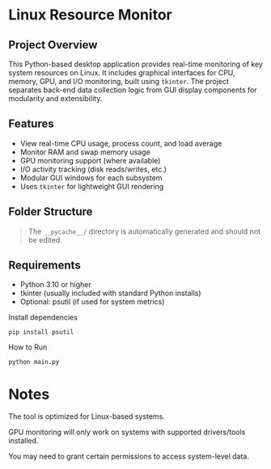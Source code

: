 # Linux Resource Monitor

## Project Overview

This Python-based desktop application provides real-time monitoring of key system resources on Linux. It includes graphical interfaces for CPU, memory, GPU, and I/O monitoring, built using `tkinter`. The project separates back-end data collection logic from GUI display components for modularity and extensibility.

## Features

- View real-time CPU usage, process count, and load average
- Monitor RAM and swap memory usage
- GPU monitoring support (where available)
- I/O activity tracking (disk reads/writes, etc.)
- Modular GUI windows for each subsystem
- Uses `tkinter` for lightweight GUI rendering

## Folder Structure

> The `__pycache__/` directory is automatically generated and should not be edited.

## Requirements

- Python 3.10 or higher
- tkinter (usually included with standard Python installs)
- Optional: psutil (if used for system metrics)

Install dependencies

    pip install psutil

How to Run

    python main.py

# Notes
The tool is optimized for Linux-based systems.

GPU monitoring will only work on systems with supported drivers/tools installed.

You may need to grant certain permissions to access system-level data.
